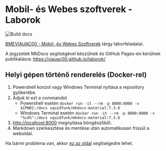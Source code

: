 # Mobil- és Webes szoftverek - Laborok

![Build docs](https://github.com/bmeviauac01/laborok/workflows/Build%20docs/badge.svg?branch=master)

[BMEVIAUAC00 - Mobil- és Webes Szoftverek](https://www.aut.bme.hu/Course/mobilesweb) tárgy laborfeladatai.

A jegyzetek MkDocs segítségével készülnek és GitHub Pages-en kerülnek publikálásra: <https://viauac00.github.io/laborok/>

## Helyi gépen történő renderelés (Docker-rel)

1. Powershell konzol vagy Windows Terminal nyitása a repository gyökerébe.
2. Adjuk ki ezt a commandot
   - Powershell esetén `docker run -it --rm -p 8000:8000 -v ${PWD}:/docs squidfunk/mkdocs-material:7.3.6`
   - Windows Terminal esetén `docker run -it --rm -p 8000:8000 -v "%cd%":/docs squidfunk/mkdocs-material:7.3.6`
3. <http://localhost:8000> megnyitása böngészőből.
4. Markdown szerkesztése és mentése után automatikusan frissül a weboldal.

Ha bármi probléma van, akkor [ez az oldal][Material for MkDocs] segítségedre lehet.

[Material for MkDocs]: https://squidfunk.github.io/mkdocs-material/creating-your-site/
